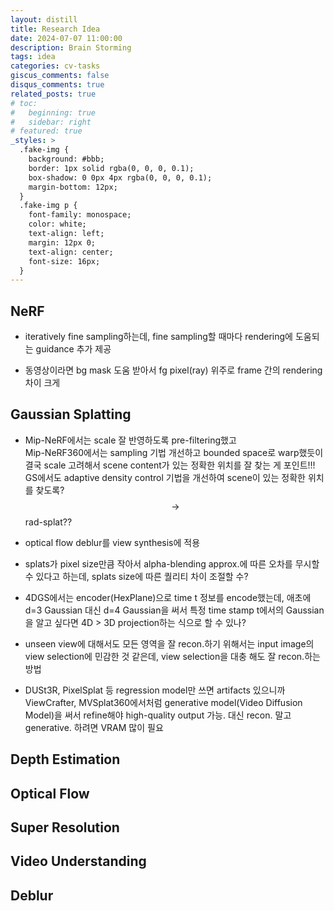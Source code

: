 ```yaml
---
layout: distill
title: Research Idea
date: 2024-07-07 11:00:00
description: Brain Storming
tags: idea
categories: cv-tasks
giscus_comments: false
disqus_comments: true
related_posts: true
# toc:
#   beginning: true
#   sidebar: right
# featured: true
_styles: >
  .fake-img {
    background: #bbb;
    border: 1px solid rgba(0, 0, 0, 0.1);
    box-shadow: 0 0px 4px rgba(0, 0, 0, 0.1);
    margin-bottom: 12px;
  }
  .fake-img p {
    font-family: monospace;
    color: white;
    text-align: left;
    margin: 12px 0;
    text-align: center;
    font-size: 16px;
  }
---
```


## NeRF

- iteratively fine sampling하는데, fine sampling할 때마다 rendering에 도움되는 guidance 추가 제공

- 동영상이라면 bg mask 도움 받아서 fg pixel(ray) 위주로 frame 간의 rendering 차이 크게

## Gaussian Splatting

- Mip-NeRF에서는 scale 잘 반영하도록 pre-filtering했고  
Mip-NeRF360에서는 sampling 기법 개선하고 bounded space로 warp했듯이  
결국 scale 고려해서 scene content가 있는 정확한 위치를 잘 찾는 게 포인트!!!  
GS에서도 adaptive density control 기법을 개선하여 scene이 있는 정확한 위치를 찾도록?  
$$\rightarrow$$ rad-splat??

- optical flow deblur를 view synthesis에 적용

- splats가 pixel size만큼 작아서 alpha-blending approx.에 따른 오차를 무시할 수 있다고 하는데, splats size에 따른 퀄리티 차이 조절할 수?

- 4DGS에서는 encoder(HexPlane)으로 time t 정보를 encode했는데, 애초에 d=3 Gaussian 대신 d=4 Gaussian을 써서 특정 time stamp t에서의 Gaussian을 알고 싶다면 4D > 3D projection하는 식으로 할 수 있나?

- unseen view에 대해서도 모든 영역을 잘 recon.하기 위해서는 input image의 view selection에 민감한 것 같은데, view selection을 대충 해도 잘 recon.하는 방법

- DUSt3R, PixelSplat 등 regression model만 쓰면 artifacts 있으니까 ViewCrafter, MVSplat360에서처럼 generative model(Video Diffusion Model)을 써서 refine해야 high-quality output 가능. 대신 recon. 말고 generative. 하려면 VRAM 많이 필요

## Depth Estimation

## Optical Flow

## Super Resolution

## Video Understanding

## Deblur